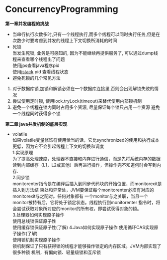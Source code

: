 # ConcurrencyProgramming
**第一章并发编程的挑战**    
- 当串行执行次数多时,只有一个线程执行,而多个线程可以同时执行任务,但是在次数少时要考虑到并发的线程上下文切换所消耗的时间
- 死锁  
当发生死锁, 业务是可感知的, 因为不能继续再提供服务了, 可以通过dump线程来查看哪个线程出了问题  
使用jps查看java程序pid  
使用[jstack](https://www.cnblogs.com/duanxz/p/5487576.html) pid 查看线程状态  
- 避免死锁的几个常见方法
1. 对于数据库锁,加锁和解锁必须在一个数据库连接里,否则会出现解锁失败的情况
2. 尝试使用定时锁, 使用lock.tryLock(timeout)来替代使用内部锁机制
3. 避免一个线程在锁内同时占用多个资源, 尽量保证每个锁只占用一个资源
避免一个线程同时获得多个锁  

**第二章 java并发机制的底层实现**
- volatile  
    如果volatile变量修饰符使用恰当的话，它比synchronized的使用和执行成本更低，因为它不会引起线程上下文的切换和调度  
 1.实现原理  
  为了提高处理速度，处理器不直接和内存进行通信，而是先将系统内存的数据读到内部缓存（L1，L2或其他）后再进行操作，但操作完不知道何时会写到内存.  
 2.同步锁  
 monitorenter指令是在编译后插入到同步代码块的开始位置，而monitorexit是插入到方法结
 束处和异常处，JVM要保证每个monitorenter必须有对应的monitorexit与之配对。任何对象都有
 一个monitor与之关联，当且一个monitor被持有后，它将处于锁定状态。线程执行到monitorenter
 指令时，将会尝试获取对象所对应的monitor的所有权，即尝试获得对象的锁。  
 3.处理器如何实现原子操作  
 使用总线锁保证原子性  
 使用缓存锁保证原子性(了解)
 4.Java如何实现原子操作 
 使用循环CAS实现原子操作(了解)  
 使用锁机制实现原子操作  
 锁机制保证了只有获得锁的线程才能够操作锁定的内存区域。JVM内部实现了很多种锁
 机制，有偏向锁、轻量级锁和互斥锁